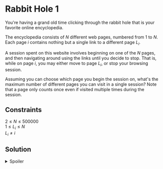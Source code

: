 # Rabbit Hole 1

You're having a grand old time clicking through the rabbit hole that is your favorite online encyclopedia.

The encyclopedia consists of $N$ different web pages, numbered from $1$ to $N$. Each page $i$ contains nothing but a single link to a different page $L_i$. 

A session spent on this website involves beginning on one of the $N$ pages, and then navigating around using the links until you decide to stop. That is, while on page $i$, you may either move to page $L_i$, or stop your browsing session.

Assuming you can choose which page you begin the session on, what's the maximum number of different pages you can visit in a single session? Note that a page only counts once even if visited multiple times during the session.

## Constraints

$2 \leq  N \leq 500000$ \
$1 \leq  L_i \leq N$ \
$L_i \neq i$


## Solution
<details>
  <summary>Spoiler</summary>
  todo
</details>